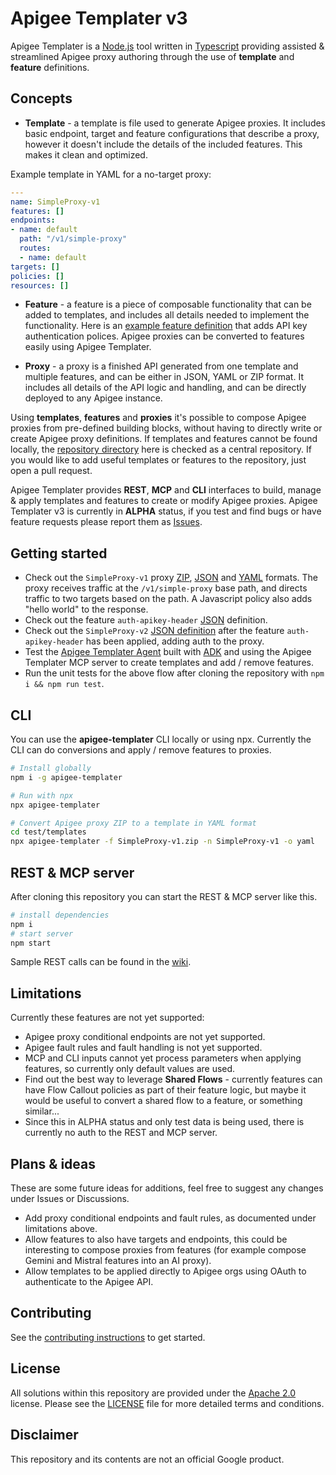 # Apigee Templater v3
Apigee Templater is a [Node.js](https://nodejs.org/) tool written in [Typescript](https://www.typescriptlang.org/) providing assisted & streamlined Apigee proxy authoring through the use of **template** and **feature** definitions.

## Concepts

- **Template** - a template is file used to generate Apigee proxies. It includes basic endpoint, target and feature configurations that describe a proxy, however it doesn't include the details of the included features. This makes it clean and optimized.

Example template in YAML for a no-target proxy:
```yaml
---
name: SimpleProxy-v1
features: []
endpoints:
- name: default
  path: "/v1/simple-proxy"
  routes:
  - name: default
targets: []
policies: []
resources: []
```

- **Feature** - a feature is a piece of composable functionality that can be added to templates, and includes all details needed to implement the functionality. Here is an [example feature definition](https://github.com/apigee/apigee-templater/blob/main/test/features/auth-apikey-header.json) that adds API key authentication polices. Apigee proxies can be converted to features easily using Apigee Templater.

- **Proxy** - a proxy is a finished API generated from one template and multiple features, and can be either in JSON, YAML or ZIP format. It includes all details of the API logic and handling, and can be directly deployed to any Apigee instance.

Using **templates**, **features** and **proxies** it's possible to compose Apigee proxies from pre-defined building blocks, without having to directly write or create Apigee proxy definitions. If templates and features cannot be found locally, the [repository directory](https://github.com/apigee/apigee-templater/tree/main/repository) here is checked as a central repository. If you would like to add useful templates or features to the repository, just open a pull request.

Apigee Templater provides **REST**, **MCP** and **CLI** interfaces to build, manage & apply templates and features to create or modify Apigee proxies. Apigee Templater v3 is currently in **ALPHA** status, if you test and find bugs or have feature requests please report them as [Issues](https://github.com/apigee/apigee-templater/issues).

## Getting started
- Check out the `SimpleProxy-v1` proxy [ZIP](https://github.com/apigee/apigee-templater/tree/main/test/templates/SimpleProxy-v1/apiproxy), [JSON](https://github.com/apigee/apigee-templater/blob/main/test/templates/SimpleProxy-v1.json) and [YAML](https://github.com/apigee/apigee-templater/blob/main/test/templates/SimpleProxy-v1.yaml) formats. The proxy receives traffic at the `/v1/simple-proxy` base path, and directs traffic to two targets based on the path. A Javascript policy also adds "hello world" to the response.
- Check out the feature `auth-apikey-header` [JSON](https://github.com/apigee/apigee-templater/blob/main/test/features/auth-apikey-header.json) definition.
- Check out the `SimpleProxy-v2` [JSON definition](https://github.com/apigee/apigee-templater/blob/main/test/templates/SimpleProxy-v2.json) after the feature `auth-apikey-header` has been applied, adding auth to the proxy.
- Test the [Apigee Templater Agent](https://apigee-templater-agent-609874082793.europe-west1.run.app) built with [ADK](https://google.github.io/adk-docs/) and using the Apigee Templater MCP server to create templates and add / remove features.
- Run the unit tests for the above flow after cloning the repository with `npm i && npm run test`.
## CLI
You can use the **apigee-templater** CLI locally or using npx. Currently the CLI can do conversions and apply / remove features to proxies.
```sh
# Install globally
npm i -g apigee-templater

# Run with npx
npx apigee-templater

# Convert Apigee proxy ZIP to a template in YAML format
cd test/templates
npx apigee-templater -f SimpleProxy-v1.zip -n SimpleProxy-v1 -o yaml
```
## REST & MCP server
After cloning this repository you can start the REST & MCP server like this.
```sh
# install dependencies
npm i
# start server
npm start
```
Sample REST calls can be found in the [wiki](https://github.com/apigee/apigee-templater/wiki).

## Limitations
Currently these features are not yet supported:
- Apigee proxy conditional endpoints are not yet supported.
- Apigee fault rules and fault handling is not yet supported.
- MCP and CLI inputs cannot yet process parameters when applying features, so currently only default values are used.
- Find out the best way to leverage **Shared Flows** - currently features can have Flow Callout policies as part of their feature logic, but maybe it would be useful to convert a shared flow to a feature, or something similar...
- Since this in ALPHA status and only test data is being used, there is currently no auth to the REST and MCP server.

## Plans & ideas
These are some future ideas for additions, feel free to suggest any changes under Issues or Discussions.
- Add proxy conditional endpoints and fault rules, as documented under limitations above.
- Allow features to also have targets and endpoints, this could be interesting to compose proxies from features (for example compose Gemini and Mistral features into an AI proxy).
- Allow templates to be applied directly to Apigee orgs using OAuth to authenticate to the Apigee API.

## Contributing

See the [contributing instructions](./CONTRIBUTING.md) to get started.

## License

All solutions within this repository are provided under the
[Apache 2.0](https://www.apache.org/licenses/LICENSE-2.0) license.
Please see the [LICENSE](./LICENSE) file for more detailed terms and conditions.

## Disclaimer

This repository and its contents are not an official Google product.
